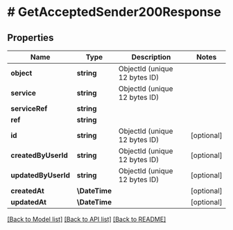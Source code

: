 # # GetAcceptedSender200Response

## Properties

Name | Type | Description | Notes
------------ | ------------- | ------------- | -------------
**object** | **string** | ObjectId (unique 12 bytes ID) |
**service** | **string** | ObjectId (unique 12 bytes ID) |
**serviceRef** | **string** |  |
**ref** | **string** |  |
**id** | **string** | ObjectId (unique 12 bytes ID) | [optional]
**createdByUserId** | **string** | ObjectId (unique 12 bytes ID) | [optional]
**updatedByUserId** | **string** | ObjectId (unique 12 bytes ID) | [optional]
**createdAt** | **\DateTime** |  | [optional]
**updatedAt** | **\DateTime** |  | [optional]

[[Back to Model list]](../../README.md#models) [[Back to API list]](../../README.md#endpoints) [[Back to README]](../../README.md)
